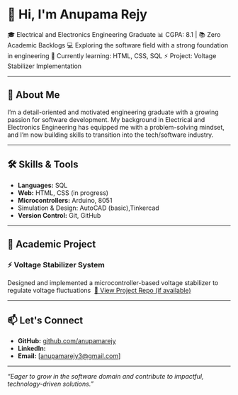 # 👋 Hi, I'm Anupama Rejy

🎓 Electrical and Electronics Engineering Graduate
📊 CGPA: 8.1 | 📚 Zero Academic Backlogs
💻 Exploring the software field with a strong foundation in engineering
🔧 Currently learning: HTML, CSS, SQL
⚡️ Project: Voltage Stabilizer Implementation

---

## 🚀 About Me

I’m a detail-oriented and motivated engineering graduate with a growing passion for software development. My background in Electrical and Electronics Engineering has equipped me with a problem-solving mindset, and I’m now building skills to transition into the tech/software industry.

---

## 🛠 Skills & Tools

* **Languages:** SQL
* **Web:** HTML, CSS (in progress)
* **Microcontrollers:** Arduino, 8051
* Simulation & Design: AutoCAD (basic),Tinkercad
* **Version Control:** Git, GitHub

---

## 🔬 Academic Project

### ⚡ Voltage Stabilizer System

Designed and implemented a microcontroller-based voltage stabilizer to regulate voltage fluctuations 
[🔗 View Project Repo (if available)](https://github.com/Anupama9283/Voltage-Stabilizer/blob/7eb729b27a38e75c84a398bdc14283473e324da4/README.md)

---

## 📫 Let's Connect

* **GitHub:** [github.com/anupamarejy](https://github.com/anupamarejy)
* **LinkedIn:**
* **Email:** [anupamarejy3@gmail.com]

---

*“Eager to grow in the software domain and contribute to impactful, technology-driven solutions.”*
